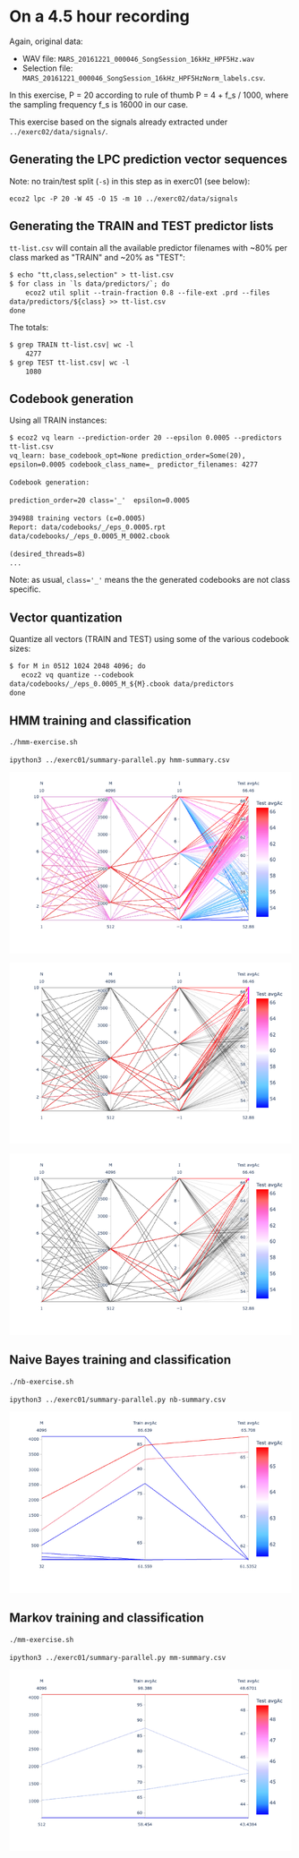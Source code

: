 # On a 4.5 hour recording

Again, original data:

- WAV file: `MARS_20161221_000046_SongSession_16kHz_HPF5Hz.wav`
- Selection file: `MARS_20161221_000046_SongSession_16kHz_HPF5HzNorm_labels.csv`.

In this exercise, P = 20 according to rule of thumb P = 4 + f_s / 1000,
where the sampling frequency f_s is 16000 in our case.

This exercise based on the signals already extracted under `../exerc02/data/signals/`.

## Generating the LPC prediction vector sequences

Note: no train/test split (`-s`) in this step as in exerc01 (see below):

```
ecoz2 lpc -P 20 -W 45 -O 15 -m 10 ../exerc02/data/signals
```

## Generating the TRAIN and TEST predictor lists

`tt-list.csv` will contain all the available predictor filenames with
~80% per class marked as "TRAIN" and ~20% as "TEST":

```
$ echo "tt,class,selection" > tt-list.csv
$ for class in `ls data/predictors/`; do
    ecoz2 util split --train-fraction 0.8 --file-ext .prd --files data/predictors/${class} >> tt-list.csv
done
```

The totals:
```
$ grep TRAIN tt-list.csv| wc -l
    4277
$ grep TEST tt-list.csv| wc -l
    1080
```

## Codebook generation

Using all TRAIN instances:

```
$ ecoz2 vq learn --prediction-order 20 --epsilon 0.0005 --predictors tt-list.csv
vq_learn: base_codebook_opt=None prediction_order=Some(20), epsilon=0.0005 codebook_class_name=_ predictor_filenames: 4277

Codebook generation:

prediction_order=20 class='_'  epsilon=0.0005

394988 training vectors (ε=0.0005)
Report: data/codebooks/_/eps_0.0005.rpt
data/codebooks/_/eps_0.0005_M_0002.cbook

(desired_threads=8)
...
```

Note: as usual, `class='_'` means the the generated codebooks are not class specific.

## Vector quantization

Quantize all vectors (TRAIN and TEST) using some of the various codebook sizes:

```
$ for M in 0512 1024 2048 4096; do 
   ecoz2 vq quantize --codebook data/codebooks/_/eps_0.0005_M_${M}.cbook data/predictors
done
```


## HMM training and classification

```
./hmm-exercise.sh

ipython3 ../exerc01/summary-parallel.py hmm-summary.csv
```

![](hmm-summary.png)
 
![](hmm-summary-N1-5.png) 

![](hmm-summary-best.png) 

## Naive Bayes training and classification

```
./nb-exercise.sh

ipython3 ../exerc01/summary-parallel.py nb-summary.csv
```

![](nb-summary.png)

## Markov training and classification

```
./mm-exercise.sh

ipython3 ../exerc01/summary-parallel.py mm-summary.csv
```

![](mm-summary.png)

